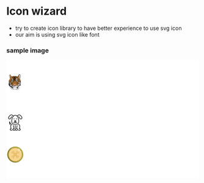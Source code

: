 # Icon wizard

- try to create icon library to have better experience to use svg icon
- our aim is using svg icon like font

### sample image

![](./ss.png)
